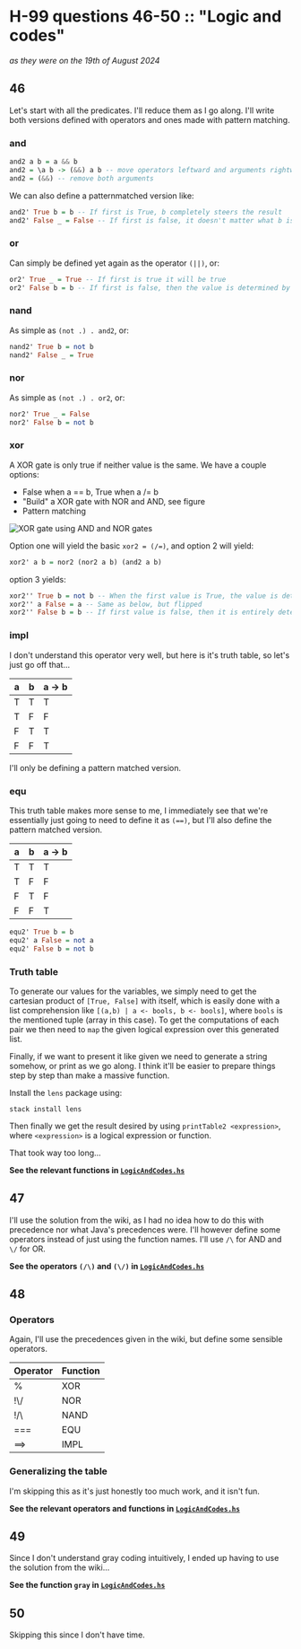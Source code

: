 # H-99 questions 46-50 :: "Logic and codes"
_as they were on the 19th of August 2024_

## 46
Let's start with all the predicates. I'll reduce them as I go along. I'll write both versions defined with operators and ones made with pattern matching.

### and
```haskell
and2 a b = a && b
and2 = \a b -> (&&) a b -- move operators leftward and arguments rightward
and2 = (&&) -- remove both arguments
```
We can also define a patternmatched version like:
```haskell
and2' True b = b -- If first is True, b completely steers the result
and2' False _ = False -- If first is false, it doesn't matter what b is, it will be false
```

### or
Can simply be defined yet again as the operator ``(||)``, or:
```haskell
or2' True _ = True -- If first is true it will be true
or2' False b = b -- If first is false, then the value is determined by b
```

### nand
As simple as ``(not .) . and2``, or:
```haskell
nand2' True b = not b
nand2' False _ = True
```

### nor
As simple as ``(not .) . or2``, or:
```haskell
nor2' True _ = False
nor2' False b = not b
```

### xor
A XOR gate is only true if neither value is the same. We have a couple options:
- False when a == b, True when a /= b
- "Build" a XOR gate with NOR and AND, see figure
- Pattern matching

![XOR gate using AND and NOR gates](https://i.sstatic.net/tL4Z5.png)

Option one will yield the basic ``xor2 = (/=)``, and option 2 will yield:
```haskell
xor2' a b = nor2 (nor2 a b) (and2 a b)
```
option 3 yields:
```haskell
xor2'' True b = not b -- When the first value is True, the value is determined solely by the second, which will yield True when False, hence not b
xor2'' a False = a -- Same as below, but flipped
xor2'' False b = b -- If first value is false, then it is entirely determined by b
```

### impl
I don't understand this operator very well, but here is it's truth table, so let's just go off that...

|a|b|a -> b|
|-|-|------|
|T|T|   T  |
|T|F|   F  |
|F|T|   T  |
|F|F|   T  |

I'll only be defining a pattern matched version.

### equ
This truth table makes more sense to me, I immediately see that we're essentially just going to need to define it as ``(==)``, but I'll also define the pattern matched version.

|a|b|a -> b|
|-|-|------|
|T|T|   T  |
|T|F|   F  |
|F|T|   F  |
|F|F|   T  |

```haskell
equ2' True b = b
equ2' a False = not a
equ2' False b = not b
```

### Truth table
To generate our values for the variables, we simply need to get the cartesian product of ``[True, False]`` with itself, which is easily done with a list comprehension like ``[(a,b) | a <- bools, b <- bools]``, where ``bools`` is the mentioned tuple (array in this case). To get the computations of each pair we then need to ``map`` the given logical expression over this generated list.

Finally, if we want to present it like given we need to generate a string somehow, or print as we go along. I think it'll be easier to prepare things step by step than make a massive function.

Install the ``lens`` package using:
```console
stack install lens
```

Then finally we get the result desired by using ``printTable2 <expression>``, where ``<expression>`` is a logical expression or function.

That took way too long...

**See the relevant functions in [``LogicAndCodes.hs``](LogicAndCodes.hs)**

## 47
I'll use the solution from the wiki, as I had no idea how to do this with precedence nor what Java's precedences were. I'll however define some operators instead of just using the function names. I'll use ``/\`` for AND and ``\/`` for OR.

**See the operators ``(/\)`` and ``(\/)`` in [``LogicAndCodes.hs``](LogicAndCodes.hs)**

## 48
### Operators
Again, I'll use the precedences given in the wiki, but define some sensible operators.

| Operator | Function |
|----------|----------|
| %        | XOR      |
| !\\/     | NOR      |
| !/\      | NAND     |
| ===      | EQU      |
| ==>      | IMPL     |

### Generalizing the table
I'm skipping this as it's just honestly too much work, and it isn't fun.

**See the relevant operators and functions in [``LogicAndCodes.hs``](LogicAndCodes.hs)**

## 49
Since I don't understand gray coding intuitively, I ended up having to use the solution from the wiki...

**See the function ``gray`` in [``LogicAndCodes.hs``](LogicAndCodes.hs)**

## 50
Skipping this since I don't have time.